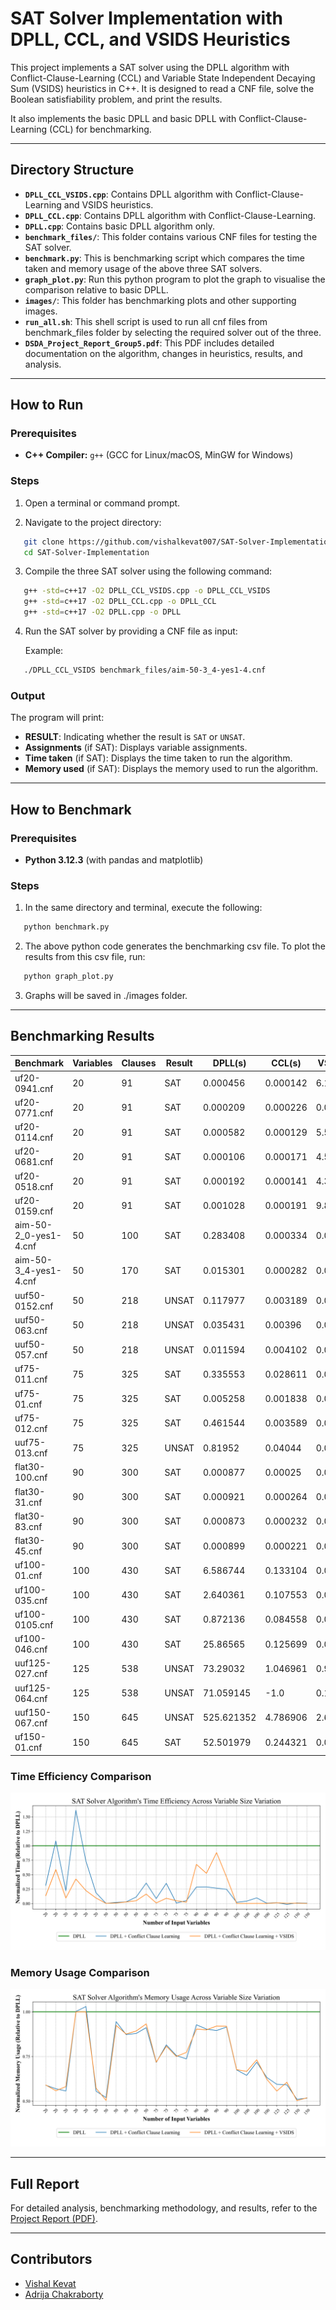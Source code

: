 # SAT Solver Implementation with DPLL, CCL, and VSIDS Heuristics

This project implements a SAT solver using the DPLL algorithm with Conflict-Clause-Learning (CCL) and Variable State Independent Decaying Sum (VSIDS) heuristics in C++. It is designed to read a CNF file, solve the Boolean satisfiability problem, and print the results.

It also implements the basic DPLL and basic DPLL with Conflict-Clause-Learning (CCL) for benchmarking.

---

## Directory Structure

- **`DPLL_CCL_VSIDS.cpp`**: Contains DPLL algorithm with Conflict-Clause-Learning and VSIDS heuristics.
- **`DPLL_CCL.cpp`**: Contains DPLL algorithm with Conflict-Clause-Learning.
- **`DPLL.cpp`**: Contains basic DPLL algorithm only.
- **`benchmark_files/`**: This folder contains various CNF files for testing the SAT solver.
- **`benchmark.py`**: This is benchmarking script which compares the time taken and memory usage of the above three SAT solvers.
- **`graph_plot.py`**: Run this python program to plot the graph to visualise the comparison relative to basic DPLL.
- **`images/`**: This folder has benchmarking plots and other supporting images.
- **`run_all.sh`**: This shell script is used to run all cnf files from benchmark_files folder by selecting the required solver out of the three.
- **`DSDA_Project_Report_Group5.pdf`**: This PDF includes detailed documentation on the algorithm, changes in heuristics, results, and analysis.

---

## How to Run

### Prerequisites

- **C++ Compiler:** `g++` (GCC for Linux/macOS, MinGW for Windows)

### Steps

1. Open a terminal or command prompt.

2. Navigate to the project directory:

```bash
   git clone https://github.com/vishalkevat007/SAT-Solver-Implementation.git
   cd SAT-Solver-Implementation
```

3. Compile the three SAT solver using the following command:

```bash
   g++ -std=c++17 -O2 DPLL_CCL_VSIDS.cpp -o DPLL_CCL_VSIDS
   g++ -std=c++17 -O2 DPLL_CCL.cpp -o DPLL_CCL
   g++ -std=c++17 -O2 DPLL.cpp -o DPLL
```

4. Run the SAT solver by providing a CNF file as input:

   Example:
```bash
   ./DPLL_CCL_VSIDS benchmark_files/aim-50-3_4-yes1-4.cnf
```

### Output

The program will print:

- **RESULT**: Indicating whether the result is `SAT` or `UNSAT`.
- **Assignments** (if SAT): Displays variable assignments.
- **Time taken** (if SAT): Displays the time taken to run the algorithm.
- **Memory used** (if SAT): Displays the memory used to run the algorithm.

---

## How to Benchmark

### Prerequisites

- **Python 3.12.3** (with pandas and matplotlib)

### Steps

1. In the same directory and terminal, execute the following:

```bash
   python benchmark.py
```

2. The above python code generates the benchmarking csv file. To plot the results from this csv file, run:

```bash
   python graph_plot.py
```

3. Graphs will be saved in ./images folder.

---

## Benchmarking Results

|Benchmark            |Variables|Clauses|Result|DPLL(s)   |CCL(s)  |VSIDS(s)|DPLL(KB)|CCL(KB)|VSIDS(KB)|
|---------------------|---------|-------|------|----------|--------|--------|--------|-------|---------|
|uf20-0941.cnf        |20       |91     |SAT   |0.000456  |0.000142|6.1e-05 |3516    |2072   |2076     |
|uf20-0771.cnf        |20       |91     |SAT   |0.000209  |0.000226|0.000123|3624    |2064   |2024     |
|uf20-0114.cnf        |20       |91     |SAT   |0.000582  |0.000129|5.5e-05 |3584    |1996   |2084     |
|uf20-0681.cnf        |20       |91     |SAT   |0.000106  |0.000171|4.5e-05 |2080    |2084   |2080     |
|uf20-0518.cnf        |20       |91     |SAT   |0.000192  |0.000141|4.3e-05 |2024    |2084   |2024     |
|uf20-0159.cnf        |20       |91     |SAT   |0.001028  |0.000191|9.8e-05 |3632    |2020   |2080     |
|aim-50-2_0-yes1-4.cnf|50       |100    |SAT   |0.283408  |0.000334|0.000379|4000    |2080   |2016     |
|aim-50-3_4-yes1-4.cnf|50       |170    |SAT   |0.015301  |0.000282|0.000133|3792    |3584   |3504     |
|uuf50-0152.cnf       |50       |218    |UNSAT |0.117977  |0.003189|0.003118|4092    |3572   |3584     |
|uuf50-063.cnf        |50       |218    |UNSAT |0.035431  |0.00396 |0.001683|4072    |3580   |3636     |
|uuf50-057.cnf        |50       |218    |UNSAT |0.011594  |0.004102|0.001887|3800    |3464   |3544     |
|uf75-011.cnf         |75       |325    |SAT   |0.335553  |0.028611|0.003167|4872    |3492   |3500     |
|uf75-01.cnf          |75       |325    |SAT   |0.005258  |0.001838|0.000472|4392    |3580   |3548     |
|uf75-012.cnf         |75       |325    |SAT   |0.461544  |0.003589|0.02224 |4964    |3748   |3724     |
|uuf75-013.cnf        |75       |325    |UNSAT |0.81952   |0.04044 |0.01833 |4828    |3556   |3732     |
|flat30-100.cnf       |90       |300    |SAT   |0.000877  |0.00025 |0.000593|3864    |3584   |3492     |
|flat30-31.cnf        |90       |300    |SAT   |0.000921  |0.000264|0.000481|3892    |3516   |3500     |
|flat30-83.cnf        |90       |300    |SAT   |0.000873  |0.000232|0.000769|3864    |3460   |3556     |
|flat30-45.cnf        |90       |300    |SAT   |0.000899  |0.000221|0.00041 |3808    |3484   |3500     |
|uf100-01.cnf         |100      |430    |SAT   |6.586744  |0.133104|0.005111|5728    |3868   |3876     |
|uf100-035.cnf        |100      |430    |SAT   |2.640361  |0.107553|0.001444|5952    |3836   |3968     |
|uf100-0105.cnf       |100      |430    |SAT   |0.872136  |0.084558|0.001215|5296    |3804   |3876     |
|uf100-046.cnf        |100      |430    |SAT   |25.86565  |0.125699|0.003917|6060    |3836   |3776     |
|uuf125-027.cnf       |125      |538    |UNSAT |73.29032  |1.046961|0.907709|6748    |4012   |3756     |
|uuf125-064.cnf       |125      |538    |UNSAT |71.059145 |-1.0    |0.16219 |6456    |3820   |3912     |
|uuf150-067.cnf       |150      |645    |UNSAT |525.621352|4.786906|2.667552|8120    |4144   |4088     |
|uf150-01.cnf         |150      |645    |SAT   |52.501979 |0.244321|0.039902|8068    |4168   |4184     |

### Time Efficiency Comparison
![Time Efficiency](images/performance_time_analysis.png)

### Memory Usage Comparison
![Memory Usage](images/performance_memory_analysis.png)

---

## Full Report

For detailed analysis, benchmarking methodology, and results, refer to the [Project Report (PDF)](DSDA_Project_Report_Group5.pdf).

---

## Contributors
- [Vishal Kevat](https://github.com/vishalkevat007)  
- [Adrija Chakraborty](https://github.com/Adrija-debug)